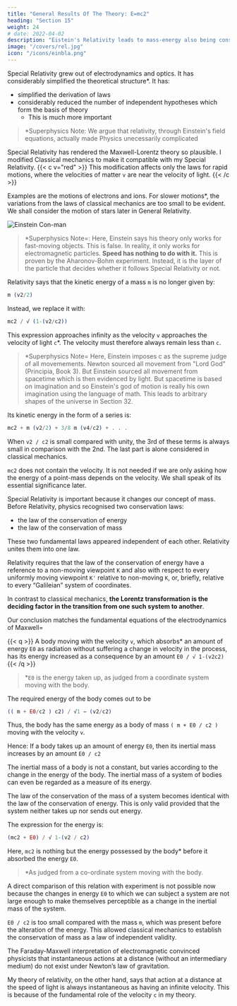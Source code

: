 ```yaml
---
title: "General Results Of The Theory: E=mc2"
heading: "Section 15"
weight: 24
# date: 2022-04-02
description: "Eistein's Relativity leads to mass-energy also being constrained by c, leading to E = mc2"
image: "/covers/rel.jpg"
icon: "/icons/einbla.png"
---
```




Special Relativity grew out of electrodynamics and optics. It has considerably simplified the theoretical structure*. It has: 
- simplified the derivation of laws
- considerably reduced the number of independent hypotheses which form the basis of theory
  - This is much more important

> *Superphysics Note: We argue that relativity, through Einstein's field equations, actually made Physics unecessarily complicated



Special Relativity has rendered the Maxwell-Lorentz theory so plausible.<!-- , that the latter would have been generally accepted by physicists even if experiment had decided less unequivocally in its favour. --> I modified Classical mechanics to make it compatible with my <!--  needed to be modified before it could come into line with the demands of the --> Special Relativity. {{< c v="red" >}} This modification affects only the laws for rapid motions, where the velocities of matter `v` are near the velocity of light. {{< /c >}}

Examples are the motions of electrons and ions. For slower motions*, the variations from the laws of classical mechanics are too small to be evident. We shall consider the motion of stars later in General Relativity.


![Einstein Con-man](/avatars/einbla.png)

> *Superphysics Note=: Here, Einstein says his theory only works for fast-moving objects. This is false. In reality, it only works for electromagnetic particles. <b>Speed has nothing to do with it.</b> This is proven by the Aharonov-Bohm experiment. Instead, it is the layer of the particle that decides whether it follows Special Relativity or not. 



Relativity says that the kinetic energy of a mass `m` is no longer given by:

``` elixir
m (v2/2) 
```

Instead, we replace it with:

``` elixir
mc2 / √ (1-(v2/c2))
```

This expression approaches infinity as the velocity `v` approaches the velocity of light `c`*.  The velocity must therefore always remain less than `c`. <!-- , however great may be the energies used to produce the acceleration.  -->


> *Superphysics Note=  Here, Einstein imposes c as the supreme judge of all movemements. Newton sourced all movement from "Lord God" (Principia, Book 3). But Einstein sourced all movement from spacetime which is then evidenced by light. But spacetime is based on imagination and so Einstein's god of motion is really his own imagination using the language of math. This leads to arbitrary shapes of the universe in Section 32.



Its kinetic energy in the form of a series is:

``` elixir
mc2 + m (v2/2) + 3/8 m (v4/c2) + . . .
```


When `v2 / c2` is small compared with unity, the 3rd of these terms is always small in comparison with the 2nd. The last part is alone considered in classical mechanics. 

`mc2` does not contain the velocity. It is not needed if we are only asking how the energy of a point-mass depends on the velocity. We shall speak of its essential significance later.

Special Relativity is important because it changes our concept of mass. Before Relativity, physics recognised two conservation laws:
- the law of the conservation of energy
- the law of the conservation of mass

These two fundamental laws appeared independent of each other. Relativity unites them into one law. 

<!-- We shall now briefly consider how this unification came about, and what meaning is to
be attached to it. -->

Relativity requires that the law of the conservation of energy have a reference to a non-moving viewpoint `K` and also with respect to every uniformly moving viewpoint `K'` relative to non-moving `K`, or, briefly, relative to every “Galileian” system of coordinates.

In contrast to classical mechanics, **the Lorentz transformation is the deciding factor in the transition from one such system to another**.

<!-- By means of comparatively simple considerations we are led to draw the following conclusion from these premises, in conjunction with -->

Our conclusion matches the fundamental equations of the electrodynamics of Maxwell=  

{{< q >}}
A body moving with the velocity <code>v</code>, which absorbs* an amount of energy <code>E0</code> as radiation without suffering a change in velocity in the process, has its energy increased as a consequence by an amount <code>E0 / √ 1-(v2c2)</code>
{{< /q >}}

> *`E0` is the energy taken up, as judged from a coordinate system moving with the body.
<!-- [ *
E 0
v 2
1 − 2
c -->

<!-- In consideration of the expression given above for the kinetic energy of the body, --> The required energy of the body comes out to be

``` elixir
(( m + E0/c2 ) c2) / √1 − (v2/c2)
```


Thus, the body has the same energy as a body of mass `( m + E0 / c2 )` moving with the velocity `v`.

Hence: If a body takes up an amount of energy `E0`, then its inertial mass increases by an amount `E0 / c2`

The inertial mass of a body is not a constant, but varies according to the change in the energy of the body. The inertial mass of a system of bodies can even be regarded as a measure of its energy. 

The law of the conservation of the mass of a system becomes identical with the law of the conservation of energy. This is only valid provided that the system neither takes up nor sends out energy. 

The expression for the energy is:

``` elixir
(mc2 + E0) / √ 1-(v2 / c2)
```



Here, `mc2` is nothing but the energy possessed by the body* before it absorbed the energy `E0`.

> *As judged from a co-ordinate system moving with the body.


A direct comparison of this relation with experiment is not possible now because the changes in energy `E0` to which we can subject a system are not large enough to make themselves perceptible as a change in the inertial mass of the system.

`E0 / c2` is too small compared with the mass `m`, which was present before the alteration of the energy. This allowed classical mechanics to establish the conservation of mass as a law of independent validity. 


The Faraday-Maxwell interpretation of electromagnetic convinced physicists that instantaneous actions at a distance (without an intermediary medium) do not exist under Newton’s law of gravitation. 

My theory of relativity, on the other hand, says that action at a distance at the speed of light is always instantaneous as having <!-- action at a distance or of action at a distance with --> an infinite velocity. This is because of the fundamental role of the velocity `c` in my theory. 

